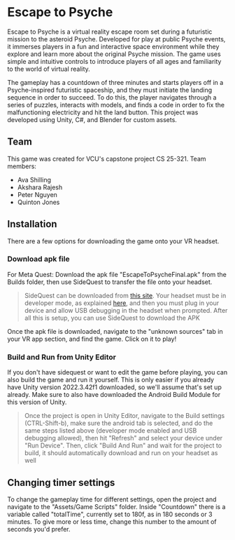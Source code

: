 # Escape to Psyche
Escape to Psyche is a virtual reality escape room set during a futuristic mission to the asteroid Psyche. Developed for play at public Psyche events, it immerses players in a fun and interactive space environment while they explore and learn more about the original Psyche mission. The game uses simple and intuitive controls to introduce players of all ages and familiarity to the world of virtual reality.

The gameplay has a countdown of three minutes and starts players off in a Psyche-inspired futuristic spaceship, and they must initiate the landing sequence in order to succeed. To do this, the player navigates through a series of puzzles, interacts with models, and finds a code in order to fix the malfunctioning electricity and hit the land button. This project was developed using Unity, C#, and Blender for custom assets.

## Team
This game was created for VCU's capstone project CS 25-321.
Team members:
* Ava Shilling
* Akshara Rajesh
* Peter Nguyen
* Quinton Jones

## Installation
There are a few options for downloading the game onto your VR headset.

### Download apk file
For Meta Quest:
Download the apk file "EscapeToPsycheFinal.apk" from the Builds folder, then use SideQuest to transfer the file onto your headset. 

> SideQuest can be downloaded from [this site](https://sidequestvr.com/setup-howto). Your headset must be in developer mode, as explained [here](https://developers.meta.com/horizon/documentation/native/android/mobile-device-setup/), and then you must plug in your device and allow USB debugging in the headset when prompted. After all this is setup, you can use SideQuest to download the APK

 Once the apk file is downloaded, navigate to the "unknown sources" tab in your VR app section, and find the game. Click on it to play!

 ### Build and Run from Unity Editor

 If you don't have sidequest or want to edit the game before playing, you can also build the game and run it yourself. This is only easier if you already have Unity version 2022.3.42f1 downloaded, so we'll assume that's set up already. Make sure to also have downloaded the Android Build Module for this version of Unity.
 > Once the project is open in Unity Editor, navigate to the Build settings (CTRL-Shift-b), make sure the android tab is selected, and do the same steps listed above (developer mode enabled and USB debugging allowed), then hit "Refresh" and select your device under "Run Device". Then, click "Build And Run" and wait for the project to build, it should automatically download and run on your headset as well

## Changing timer settings

To change the gameplay time for different settings, open the project and navigate to the "Assets/Game Scripts" folder. Inside "Countdown" there is a variable called "totalTime", currently set to 180f, as in 180 seconds or 3 minutes. To give more or less time, change this number to the amount of seconds you'd prefer.

